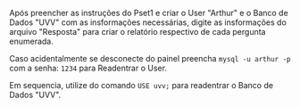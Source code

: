 Após preencher as instruções do Pset1 e criar o User "Arthur" e o  Banco de Dados "UVV" com as insformações necessárias, digite as insformações do arquivo "Resposta" para criar o relatório respectivo de cada pergunta enumerada.

Caso acidentalmente se desconecte do painel preencha `mysql -u arthur -p` com a senha: `1234` para Readentrar o User.

Em sequencia, utilize do comando `USE uvv;` para readentrar o Banco de Dados "UVV".

